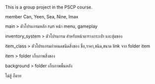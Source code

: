 This is a group project in the PSCP course.

member Can, Yeen, Sea, Nine, Imax

main > ตัวโปรแกรมหลัก run หน้า menu, gameplay

inventory_system > ตัวโปรแกรม สำหรับหน้าตารางกระเป๋า และสุ่มของ

item_class > ตัวโปรแกรมกำหนดชนิดสิ่งของ ชื่อ,ราคา,ชนิด,ขนาด link จาก folder item

item > folder เก็บภาพสิ่งของ

background > folder เก็บภาพพื้นหลัง

ไม่สู้ ก็ตาย
